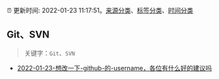 :alarm_clock: 更新时间: 2022-01-23 11:17:51。[来源分类](../README.md)、[标签分类](../TAGS.md)、[时间分类](../TIMELINE.md)

## Git、SVN


> 关键字：`Git`、`SVN`



- [2022-01-23-想改一下-github-的-username，各位有什么好的建议吗](https://www.v2ex.com/t/830085) 
